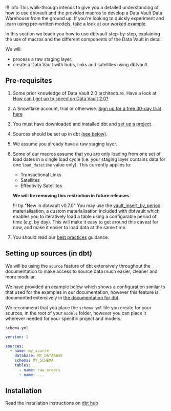 !!! info
    This walk-through intends to give you a detailed understanding of how to use 
    dbtvault and the provided macros to develop a Data Vault Data Warehouse from the ground up. 
    If you're looking to quickly experiment and learn using pre-written models, 
    take a look at our [worked example](../worked_example/we_worked_example.md).

In this section we teach you how to use dbtvault step-by-step, explaining the use of macros and the
different components of the Data Vault in detail.

We will:

- process a raw staging layer.
- create a Data Vault with hubs, links and satellites using dbtvault.

## Pre-requisites 

1. Some prior knowledge of Data Vault 2.0 architecture. Have a look at
[How can I get up to speed on Data Vault 2.0?](../index.md#how-can-i-get-up-to-speed-on-data-vault-20)

2. A Snowflake account, trial or otherwise. [Sign up for a free 30-day trial here](https://trial.snowflake.com/ab/)

3. You must have downloaded and installed dbt
and [set up a project](https://docs.getdbt.com/docs/building-a-dbt-project/projects).

4. Sources should be set up in dbt [(see below)](tut_getting_started.md#setting-up-sources-in-dbt).

5. We assume you already have a raw staging layer.

6. Some of our macros assume that you are only loading from one set of load dates in a single load cycle (i.e. your staging layer
contains data for one `load_datetime` value only). This currently applies to:

    - Transactional Links
    - Satellites
    - Effectivity Satellites

    **We will be removing this restriction in future releases**.
    
    !!! tip "New in dbtvault v0.7.0"
        You may use the [vault_insert_by_period](../macros.md#vault_insert_by_period) materialisation, a custom materialisation 
        included with dbtvault which enables you to iteratively load a table using a configurable period of time (e.g. by day). 
        This will make it easy to get around this caveat for now, and make it easier to load data at the same time. 
        
7. You should read our [best practices](../best_practices.md) guidance.

## Setting up sources (in dbt)

We will be using the `source` feature of dbt extensively throughout the documentation to make access to source
data much easier, cleaner and more modular.

We have provided an example below which shows a configuration similar to that used for the examples in our documentation, 
however this feature is documented extensively in [the documentation for dbt](https://docs.getdbt.com/docs/building-a-dbt-project/using-sources/).

We recommend that you place the `schema.yml` file you create for your sources, 
in the root of your `models` folder, however you can place it wherever needed for your specific project and models.

`schema.yml`

```yaml
version: 2

sources:
  - name: my_source
    database: MY_DATABASE
    schema: MY_SCHEMA
    tables:
      - name: raw_orders
      - name: ...
```

## Installation 

Read the installation instructions on [dbt hub](https://hub.getdbt.com/datavault-uk/dbtvault/latest/)